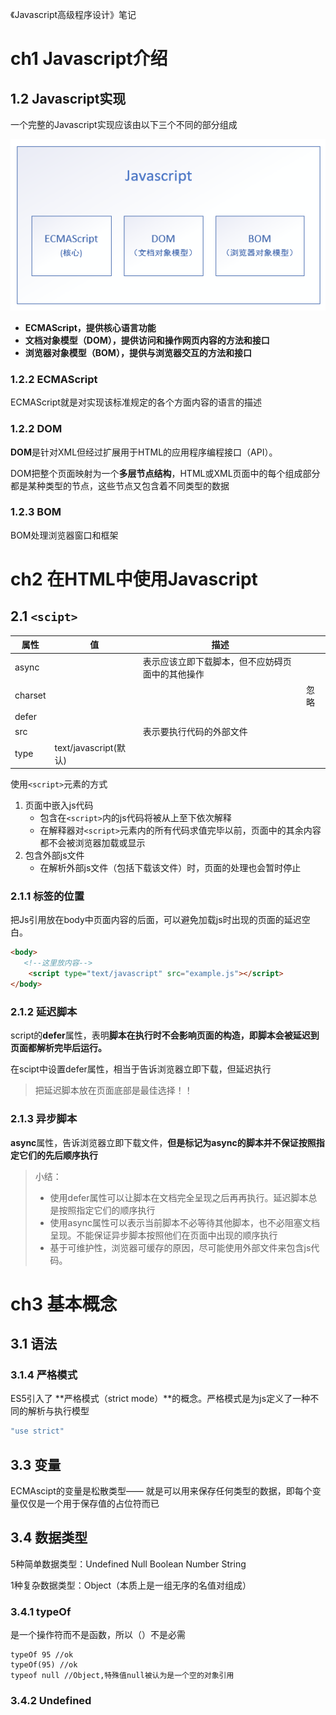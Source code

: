《Javascript高级程序设计》笔记

# ch1 Javascript介绍

## 1.2 Javascript实现

一个完整的Javascript实现应该由以下三个不同的部分组成

![image-20200909104510901](《Javascript高级程序设计》笔记.assets/image-20200909104510901.png)

* **ECMAScript，提供核心语言功能**
* **文档对象模型（DOM），提供访问和操作网页内容的方法和接口**
* **浏览器对象模型（BOM），提供与浏览器交互的方法和接口**

### 1.2.2 ECMAScript

 ECMAScript就是对实现该标准规定的各个方面内容的语言的描述

### 1.2.2 DOM

**DOM**是针对XML但经过扩展用于HTML的应用程序编程接口（API）。

DOM把整个页面映射为一个**多层节点结构**，HTML或XML页面中的每个组成部分都是某种类型的节点，这些节点又包含着不同类型的数据

### 1.2.3 BOM

BOM处理浏览器窗口和框架

# ch2 在HTML中使用Javascript

## 2.1 `<scipt>`

| 属性    | 值                    | 描述                                             |      |
| ------- | --------------------- | ------------------------------------------------ | ---- |
| async   |                       | 表示应该立即下载脚本，但不应妨碍页面中的其他操作 |      |
| charset |                       |                                                  | 忽略 |
| defer   |                       |                                                  |      |
| src     |                       | 表示要执行代码的外部文件                         |      |
| type    | text/javascript(默认) |                                                  |      |

使用`<script>`元素的方式

1. 页面中嵌入js代码
   * 包含在`<script>`内的js代码将被从上至下依次解释
   * 在解释器对`<script>`元素内的所有代码求值完毕以前，页面中的其余内容都不会被浏览器加载或显示
2. 包含外部js文件
   * 在解析外部js文件（包括下载该文件）时，页面的处理也会暂时停止

### 2.1.1 标签的位置

把Js引用放在body中页面内容的后面，可以避免加载js时出现的页面的延迟空白。

```html
<body>
   <!--这里放内容-->
    <script type="text/javascript" src="example.js"></script>
</body>
```

### 2.1.2 延迟脚本

script的**defer**属性，表明**脚本在执行时不会影响页面的构造，即脚本会被延迟到页面都解析完毕后运行。**

在scipt中设置defer属性，相当于告诉浏览器立即下载，但延迟执行

> 把延迟脚本放在页面底部是最佳选择！！

### 2.1.3 异步脚本

**async**属性，告诉浏览器立即下载文件，**但是标记为async的脚本并不保证按照指定它们的先后顺序执行**

> 小结：
>
> * 使用defer属性可以让脚本在文档完全呈现之后再再执行。延迟脚本总是按照指定它们的顺序执行
> * 使用async属性可以表示当前脚本不必等待其他脚本，也不必阻塞文档呈现。不能保证异步脚本按照他们在页面中出现的顺序执行
> * 基于可维护性，浏览器可缓存的原因，尽可能使用外部文件来包含js代码。

# ch3 基本概念

## 3.1 语法

### 3.1.4 严格模式

ES5引入了 **严格模式（strict mode）**的概念。严格模式是为js定义了一种不同的解析与执行模型

```js
"use strict"
```

## 3.3 变量

ECMAscipt的变量是松散类型—— 就是可以用来保存任何类型的数据，即每个变量仅仅是一个用于保存值的占位符而已

## 3.4 数据类型

5种简单数据类型：Undefined Null Boolean Number String

1种复杂数据类型：Object（本质上是一组无序的名值对组成）

### 3.4.1 typeOf

是一个操作符而不是函数，所以（）不是必需

```
typeOf 95 //ok
typeOf(95) //ok
typeof null //Object,特殊值null被认为是一个空的对象引用
```

### 3.4.2 Undefined